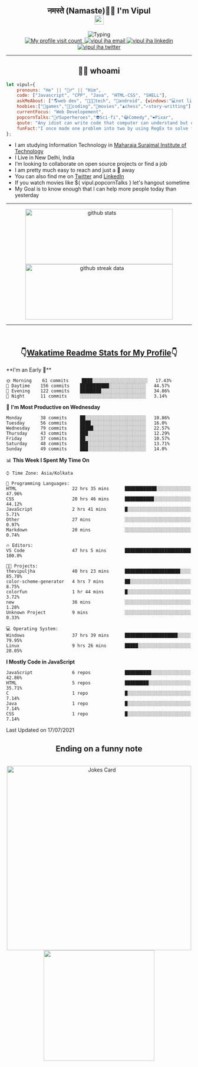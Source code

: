 <h2 align="center">नमस्ते (Namaste)🙏🏻 I'm Vipul<br><img src="https://media.giphy.com/media/hvRJCLFzcasrR4ia7z/giphy.gif" width="25px"></h2>
<div align=center>
<img src="https://readme-typing-svg.herokuapp.com?font=Fira+Code&color=A020E3&center=true&vCenter=true&lines=Web+Developement;Watching+Movies+and+shows;Javascript;Cricket;Linux" alt="Typing">
</div>
<div align=center>
<a href="https://github.com/thevipuljha">
    <img src="https://komarev.com/ghpvc/?username=thevipuljha&color=800080&label=Love+You&style=flat-square" alt="My profile visit count">
</a>
<a href="https://vipuljha.netlify.app">
    <img src="https://img.shields.io/static/v1?label=&style=flat-square&&message=Portfolio&color=339E37" alt="">
</a>
<a href="mailto:vipuljha1142@gmail.com">
    <img src="https://img.shields.io/static/v1?label=&style=flat-square&logoWidth=14&message=vipuljha1142@gmail.com&logo=gmail&labelColor=white&logoColor=EA4335&color=EA4335" alt="vipul jha email">
</a>
<a href="https://www.linkedin.com/in/thevipuljha">
    <img src="https://img.shields.io/static/v1?label=&style=flat-square&logoWidth=14&message=thevipuljha&logo=linkedin&labelColor=white&logoColor=0A66C2&color=0A66C2" alt="vipul jha linkedin">
</a>
<a href="https://twitter.com/thevipuljha">
    <img src="https://img.shields.io/static/v1?label=&style=flat-square&logoWidth=14&message=thevipuljha&logo=twitter&labelColor=white&logoColor=1DA1F2&color=1DA1F2" alt="vipul jha twitter">
</a>
</div>
<hr>
<h2 align="center"> 👨‍💻 whoami</h2>

```javascript
let vipul={
    pronouns: "He" || "🙋‍♂️" || "Him",
    code: ["Javascript", "CPP", "Java", "HTML-CSS", "SHELL"],
    askMeAbout: ["🌎web dev", "👨🏼‍💻tech", "📱android", {windows:"💻not literally"}],
    hoobies:["🏏games","👨‍💻coding","🍿movies","♟️chess","✍️story-writting"],
    currentFocus: "Web Developement",
    popcornTalks:"🦸‍♂️Superheroes","👽Sci-fi","😂Comedy","❤️Pixar",
    qoute: "Any idiot can write code that computer can understand but only good developers can write code that humans can understand",
    funFact:"I once made one problem into two by using RegEx to solve first problem"
};
```

- I am studying Information Technology in [Maharaja Surajmal Institute of Technology](https://www.msit.in/)
- I Live in New Delhi, India
- I’m looking to collaborate on open source projects or find a job
- I am pretty much easy to reach and just a 👋 away
- You can also find me on [Twitter](https://twitter.com/thevipuljha) and [LinkedIn](https://www.linkedin.com/in/thevipuljha)
- If you watch movies like ${ vipul.popcornTalks } let's hangout sometime
- My Goal is to know enough that I can help more people today than yesterday
<hr>
<div align=center>
<a href="https://github.com/anuraghazra/github-readme-stats"><img src = "https://github-readme-stats.vercel.app/api?username=thevipuljha&show_icons=true&count_private=true&custom_title=MY+GITHUB+DATA&theme=radical&border_color=753778"  alt="github stats" height="150" width="400"></a>
<a href="https://github.com/DenverCoder1/github-readme-streak-stats"><img src = "http://github-readme-streak-stats.herokuapp.com?user=thevipuljha&theme=radical&fire=FFE608&border=753778" alt="github streak data" height="150" width="400"></a>
</div>
<hr>
<br>

<h2 align=center>👇<a href="https://wakatime.com/">Wakatime </a><a href="https://github.com/anmol098/waka-readme-stats">Readme Stats for My Profile</a>👇</h2>
<!--START_SECTION:waka-->
**I'm an Early 🐤** 

```text
🌞 Morning    61 commits     ████░░░░░░░░░░░░░░░░░░░░░   17.43% 
🌆 Daytime    156 commits    ███████████░░░░░░░░░░░░░░   44.57% 
🌃 Evening    122 commits    ████████░░░░░░░░░░░░░░░░░   34.86% 
🌙 Night      11 commits     ░░░░░░░░░░░░░░░░░░░░░░░░░   3.14%

```
📅 **I'm Most Productive on Wednesday** 

```text
Monday       38 commits     ██░░░░░░░░░░░░░░░░░░░░░░░   10.86% 
Tuesday      56 commits     ████░░░░░░░░░░░░░░░░░░░░░   16.0% 
Wednesday    79 commits     █████░░░░░░░░░░░░░░░░░░░░   22.57% 
Thursday     43 commits     ███░░░░░░░░░░░░░░░░░░░░░░   12.29% 
Friday       37 commits     ██░░░░░░░░░░░░░░░░░░░░░░░   10.57% 
Saturday     48 commits     ███░░░░░░░░░░░░░░░░░░░░░░   13.71% 
Sunday       49 commits     ███░░░░░░░░░░░░░░░░░░░░░░   14.0%

```


📊 **This Week I Spent My Time On** 

```text
⌚︎ Time Zone: Asia/Kolkata

💬 Programming Languages: 
HTML                     22 hrs 35 mins      ████████████░░░░░░░░░░░░░   47.96% 
CSS                      20 hrs 46 mins      ███████████░░░░░░░░░░░░░░   44.12% 
JavaScript               2 hrs 41 mins       █░░░░░░░░░░░░░░░░░░░░░░░░   5.71% 
Other                    27 mins             ░░░░░░░░░░░░░░░░░░░░░░░░░   0.97% 
Markdown                 20 mins             ░░░░░░░░░░░░░░░░░░░░░░░░░   0.74%

🔥 Editors: 
VS Code                  47 hrs 5 mins       █████████████████████████   100.0%

🐱‍💻 Projects: 
thevipuljha              40 hrs 23 mins      █████████████████████░░░░   85.78% 
color-scheme-generator   4 hrs 7 mins        ██░░░░░░░░░░░░░░░░░░░░░░░   8.75% 
colorfun                 1 hr 44 mins        █░░░░░░░░░░░░░░░░░░░░░░░░   3.72% 
new                      36 mins             ░░░░░░░░░░░░░░░░░░░░░░░░░   1.28% 
Unknown Project          9 mins              ░░░░░░░░░░░░░░░░░░░░░░░░░   0.33%

💻 Operating System: 
Windows                  37 hrs 39 mins      ████████████████████░░░░░   79.95% 
Linux                    9 hrs 26 mins       █████░░░░░░░░░░░░░░░░░░░░   20.05%

```

**I Mostly Code in JavaScript** 

```text
JavaScript               6 repos             ██████████░░░░░░░░░░░░░░░   42.86% 
HTML                     5 repos             █████████░░░░░░░░░░░░░░░░   35.71% 
C                        1 repo              █░░░░░░░░░░░░░░░░░░░░░░░░   7.14% 
Java                     1 repo              █░░░░░░░░░░░░░░░░░░░░░░░░   7.14% 
CSS                      1 repo              █░░░░░░░░░░░░░░░░░░░░░░░░   7.14%

```



 Last Updated on 17/07/2021
<!--END_SECTION:waka-->

<div align=center>
<h2 align=center> Ending on a funny note</h2>
<br>
<img src="https://readme-jokes.vercel.app/api?theme=tokyonight" alt="Jokes Card" width="500"/>
<br>
<img src="https://media.giphy.com/media/3o6Zt6KHxJTbXCnSvu/giphy.gif" width="300"/>
</div>
